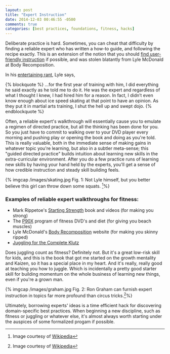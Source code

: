 ```yaml
---
layout: post
title: "Expert Instruction"
date: 2014-12-03 00:46:55 -0500
comments: true
categories: [best practices, foundations, fitness, hacks]
---
```



Deliberate practice is hard. Sometimes, you can cheat that difficulty by finding a reliable expert who has written a how-to guide, and following the recipe exactly. This is an extension of the notion that you should [find user-friendly instruction](http://localhost:4000/blog/2014/11/18/instruction-in-natural-language/) if possible, and was stolen blatantly from Lyle McDonald at Body Recomposition. 

In his [entertaining rant](http://www.bodyrecomposition.com/just-do-the-program/), Lyle says, 

<!--more-->

{% blockquote %}
...for the first year of training with him, I did everything he said exactly as he told me to do it.  He was the expert and regardless of what I thought I knew, I had hired him for a reason. In fact, I didn’t even know enough about ice speed skating at that point to have an opinion.  As they put it in martial arts training, I shut the hell up and swept dojo.
{% endblockquote %}

Often, a reliable expert's walkthrough will essentially cause you to emulate a regimen of directed practice, but all the thinking has been done for you. So you just have to commit to walking over to your DVD player every morning and pushing play or opening the book and doing as you're told. This is really valuable, both in the immediate sense of making gains in whatever topic you're learning, but also in a subtler meta-sense; this "guided directed practice" builds intuition about learning new skills in the extra-curricular environment. After you do a few practice runs of learning new skills by having your hand held by the experts, you'll get a sense of how credible instruction and steady skill building feels.

{% imgcap /images/skating.jpg Fig. 1: Not Lyle himself, but you better believe this girl can throw down some squats. [^1]%} 

### Examples of reliable expert walkthroughs for fitness:

* Mark Rippetoe's [Starting Strength](http://www.seriouspowerlifting.com/3409/articles/starting-strength) book and videos (for making you strong)
* The [P90X](http://en.wikipedia.org/wiki/P90X) program of fitness DVD's and diet (for giving you beach muscles)
* Lyle McDonald's [Body Recomposition](http://www.bodyrecomposition.com) website (for making you skinny ripped)
* [Juggling for the Complete Klutz]( http://www.amazon.com/Juggling-Complete-Klutz-Anniversary-Edition/dp/1591744482)

Does juggling count as fitness? Definitely not. But it's a great low-risk skill for kids, and this is the book that got me started on the growth mentality and Kaizen, so it has a special place in my heart. And it's really, really good at teaching you how to juggle. Which is incidentally a pretty good starter skill for building momentum on the whole business of learning new things, even if you're a grown man. 

{% imgcap /images/graham.jpg Fig. 2: Ron Graham can furnish expert instruction in topics far more profound than circus tricks.[^2]%} 

Ultimately, borrowing experts' ideas is a time efficient hack for discovering domain-specific best practices. When beginning a new discipline, such as fitness or juggling or whatever else, it's almost always worth starting under the auspices of some formalized progam if possible.

[^1]: Image courtesy of [Wikipedia](http://de.wikipedia.org/wiki/Stephanie_Beckert)

[^2]: Image courtesy of [Wikipedia](http://de.wikipedia.org/wiki/Ronald_Graham)